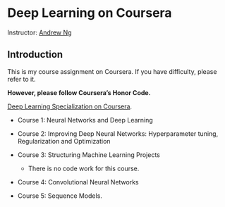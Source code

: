 # Deep Learning on Coursera

Instructor: [Andrew Ng](http://www.andrewng.org/)


## Introduction

This is my course assignment on Coursera.
If you have difficulty, please refer to it.

**However, please follow Coursera’s Honor Code.**

[Deep Learning Specialization on Coursera](https://www.coursera.org/specializations/deep-learning).


- Course 1: Neural Networks and Deep Learning

- Course 2: Improving Deep Neural Networks: Hyperparameter tuning, Regularization and Optimization

- Course 3: Structuring Machine Learning Projects

  - There is no code work for this course.
  
- Course 4: Convolutional Neural Networks
  
- Course 5: Sequence Models.
